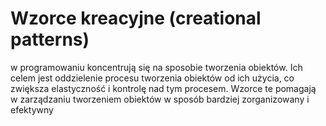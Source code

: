 # Wzorce kreacyjne (creational patterns)

w programowaniu koncentrują się na sposobie tworzenia obiektów. Ich celem jest oddzielenie procesu tworzenia obiektów od ich użycia, co zwiększa elastyczność i kontrolę nad tym procesem. Wzorce te pomagają w zarządzaniu tworzeniem obiektów w sposób bardziej zorganizowany i efektywny